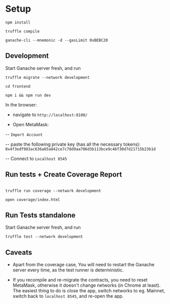 
# Setup

`npm install`

`truffle compile`

`ganache-cli --mnemonic -d --gasLimit 0xBEBC20`

## Development

Start Ganache server fresh, and run
```
truffle migrate --network development
```

`cd frontend`

`npm i && npm run dev`

In the browser:

- navigate to `http://localhost:8100/`

- Open MetaMask:

-- `Import Account`

-- paste the following private key (has all the necessary tokens): `0x4f3edf983ac636a65a842ce7c78d9aa706d3b113bce9c46f30d7d21715b23b1d`

-- Connect to `Localhost 8545`

## Run tests + Create Coverage Report

```

truffle run coverage --network development

open coverage/index.html

```

## Run Tests standalone

Start Ganache server fresh, and run

```
truffle test --network development
```

## Caveats

- Apart from the coverage case, You will need to restart the Ganache server every time, as the test runner is deterministic.

- If you recompile and re-migrate the contracts, you need to reset MetaMask, otherwise it doesn't change networks (in Chrome at least). The easiest thing to do is close the app, switch networks to eg. Mainnet, switch back to `localhost 8545`, and re-open the app.